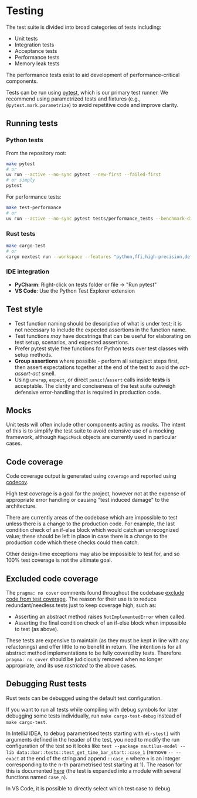 # Testing

The test suite is divided into broad categories of tests including:

- Unit tests
- Integration tests
- Acceptance tests
- Performance tests
- Memory leak tests

The performance tests exist to aid development of performance-critical components.

Tests can be run using [pytest](https://docs.pytest.org), which is our primary test runner.
We recommend using parametrized tests and fixtures (e.g., `@pytest.mark.parametrize`) to avoid repetitive code and improve clarity.

## Running tests

### Python tests

From the repository root:

```bash
make pytest
# or
uv run --active --no-sync pytest --new-first --failed-first
# or simply
pytest
```

For performance tests:

```bash
make test-performance
# or
uv run --active --no-sync pytest tests/performance_tests --benchmark-disable-gc --codspeed
```

### Rust tests

```bash
make cargo-test
# or
cargo nextest run --workspace --features "python,ffi,high-precision,defi" --cargo-profile nextest
```

### IDE integration

- **PyCharm**: Right-click on tests folder or file → "Run pytest"
- **VS Code**: Use the Python Test Explorer extension

## Test style

- Test function naming should be descriptive of what is under test; it is not necessary to include the expected assertions in the function name.
- Test functions *may* have docstrings that can be useful for elaborating on test setup, scenarios, and expected assertions.
- Prefer pytest style free functions for Python tests over test classes with setup methods.
- **Group assertions** where possible - perform all setup/act steps first, then assert expectations together at the end of the test to avoid the *act-assert-act* smell.
- Using `unwrap`, `expect`, or direct `panic!`/`assert` calls inside **tests** is acceptable. The clarity and conciseness of the test suite outweigh defensive error-handling that is required in production code.

## Mocks

Unit tests will often include other components acting as mocks. The intent of this is to simplify
the test suite to avoid extensive use of a mocking framework, although `MagicMock` objects are
currently used in particular cases.

## Code coverage

Code coverage output is generated using `coverage` and reported using [codecov](https://about.codecov.io/).

High test coverage is a goal for the project, however not at the expense of appropriate error handling or causing "test induced damage" to the architecture.

There are currently areas of the codebase which are impossible to test unless there is a change to the production code.
For example, the last condition check of an if-else block which would catch an unrecognized value;
these should be left in place in case there is a change to the production code which these checks could then catch.

Other design-time exceptions may also be impossible to test for, and so 100% test coverage is not the ultimate goal.

## Excluded code coverage

The `pragma: no cover` comments found throughout the codebase [exclude code from test coverage](https://coverage.readthedocs.io/en/coverage-4.3.3/excluding.html).
The reason for their use is to reduce redundant/needless tests just to keep coverage high, such as:

- Asserting an abstract method raises `NotImplementedError` when called.
- Asserting the final condition check of an if-else block when impossible to test (as above).

These tests are expensive to maintain (as they must be kept in line with any refactorings) and offer little to no benefit in return.
The intention is for all abstract method implementations to be fully covered by tests.
Therefore `pragma: no cover` should be judiciously removed when no longer appropriate, and its use *restricted* to the above cases.

## Debugging Rust tests

Rust tests can be debugged using the default test configuration.

If you want to run all tests while compiling with debug symbols for later debugging some tests individually,
run `make cargo-test-debug` instead of `make cargo-test`.

In IntelliJ IDEA, to debug parametrised tests starting with `#[rstest]` with arguments defined in the header of the test,
you need to modify the run configuration of the test so it looks like `test --package nautilus-model --lib data::bar::tests::test_get_time_bar_start::case_1`
(remove `-- --exact` at the end of the string and append `::case_n` where `n` is an integer corresponding to the n-th parametrised test starting at 1).
The reason for this is documented [here](https://github.com/rust-lang/rust-analyzer/issues/8964#issuecomment-871592851) (the test is expanded into a module with several functions named `case_n`).

In VS Code, it is possible to directly select which test case to debug.
